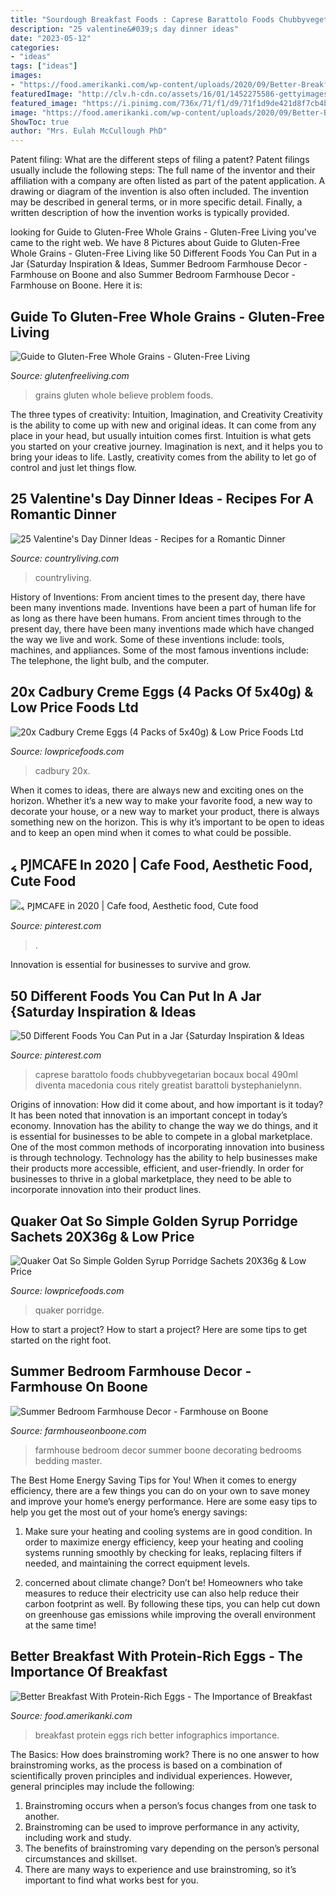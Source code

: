 ```yaml
---
title: "Sourdough Breakfast Foods : Caprese Barattolo Foods Chubbyvegetarian Bocaux Bocal 490ml Diventa Macedonia Cous Ritely Greatist Barattoli Bystephanielynn"
description: "25 valentine&#039;s day dinner ideas"
date: "2023-05-12"
categories:
- "ideas"
tags: ["ideas"]
images:
- "https://food.amerikanki.com/wp-content/uploads/2020/09/Better-Breakfast-With-Protein-Rich-Eggs.jpg"
featuredImage: "http://clv.h-cdn.co/assets/16/01/1452275586-gettyimages-556438689.jpg"
featured_image: "https://i.pinimg.com/736x/71/f1/d9/71f1d9de421d8f7cb4bd198cae451cac.jpg"
image: "https://food.amerikanki.com/wp-content/uploads/2020/09/Better-Breakfast-With-Protein-Rich-Eggs.jpg"
ShowToc: true
author: "Mrs. Eulah McCullough PhD"
---
```



Patent filing: What are the different steps of filing a patent?
Patent filings usually include the following steps: 
The full name of the inventor and their affiliation with a company are often listed as part of the patent application. A drawing or diagram of the invention is also often included. The invention may be described in general terms, or in more specific detail. Finally, a written description of how the invention works is typically provided.

	

		
looking for Guide to Gluten-Free Whole Grains - Gluten-Free Living you've came to the right web. We have 8 Pictures about Guide to Gluten-Free Whole Grains - Gluten-Free Living like 50 Different Foods You Can Put in a Jar {Saturday Inspiration &amp; Ideas, Summer Bedroom Farmhouse Decor - Farmhouse on Boone and also Summer Bedroom Farmhouse Decor - Farmhouse on Boone. Here it is:
		
    
## Guide To Gluten-Free Whole Grains - Gluten-Free Living

<img loading=lazy src="https://cdn.glutenfreeliving.com/2016/12/GF-Grains-image.jpg" onerror="this.onerror=null;this.src='https://tse4.mm.bing.net/th?id=OIP.qL816xnc4uGmQcJ70Ss3dAHaDo&amp;pid=15.1';" alt="Guide to Gluten-Free Whole Grains - Gluten-Free Living">

_Source: glutenfreeliving.com_

>grains gluten whole believe problem foods. 

	

The three types of creativity: Intuition, Imagination, and Creativity
Creativity is the ability to come up with new and original ideas. It can come from any place in your head, but usually intuition comes first. Intuition is what gets you started on your creative journey. Imagination is next, and it helps you to bring your ideas to life. Lastly, creativity comes from the ability to let go of control and just let things flow.

    
## 25 Valentine&#039;s Day Dinner Ideas - Recipes For A Romantic Dinner

<img loading=lazy src="http://clv.h-cdn.co/assets/16/01/1452275586-gettyimages-556438689.jpg" onerror="this.onerror=null;this.src='https://tse4.mm.bing.net/th?id=OIP.Qt8gI_QViAEAVeBoZ8260AHaLH&amp;pid=15.1';" alt="25 Valentine&#039;s Day Dinner Ideas - Recipes for a Romantic Dinner">

_Source: countryliving.com_

>countryliving. 

	

History of Inventions: From ancient times to the present day, there have been many inventions made.
Inventions have been a part of human life for as long as there have been humans. From ancient times through to the present day, there have been many inventions made which have changed the way we live and work. Some of these inventions include: tools, machines, and appliances. Some of the most famous inventions include: The telephone, the light bulb, and the computer.

    
## 20x Cadbury Creme Eggs (4 Packs Of 5x40g) &amp; Low Price Foods Ltd

<img loading=lazy src="https://cdn.shopify.com/s/files/1/2259/2695/products/image_aaf3526d-0b65-4ebe-a0a1-ee33a1294359_1024x1024.jpg?v=1586981367" onerror="this.onerror=null;this.src='https://tse2.mm.bing.net/th?id=OIP.HdU6NxDzjLT5IQPUhRxwrAHaJ4&amp;pid=15.1';" alt="20x Cadbury Creme Eggs (4 Packs of 5x40g) &amp; Low Price Foods Ltd">

_Source: lowpricefoods.com_

>cadbury 20x. 

	

When it comes to ideas, there are always new and exciting ones on the horizon. Whether it’s a new way to make your favorite food, a new way to decorate your house, or a new way to market your product, there is always something new on the horizon. This is why it’s important to be open to ideas and to keep an open mind when it comes to what could be possible.

    
## ៹ 𝖯𝖩𝖬𝖢𝖠𝖥𝖤 In 2020 | Cafe Food, Aesthetic Food, Cute Food

<img loading=lazy src="https://i.pinimg.com/736x/a8/a2/01/a8a201a136a29d309a1134087bb4e715.jpg" onerror="this.onerror=null;this.src='https://tse1.mm.bing.net/th?id=OIP.gP8Y-CfxuFR-G7Dw-3EOzAHaHQ&amp;pid=15.1';" alt="៹ 𝖯𝖩𝖬𝖢𝖠𝖥𝖤 in 2020 | Cafe food, Aesthetic food, Cute food">

_Source: pinterest.com_

>. 

	

Innovation is essential for businesses to survive and grow.

    
## 50 Different Foods You Can Put In A Jar {Saturday Inspiration &amp; Ideas

<img loading=lazy src="https://i.pinimg.com/736x/71/f1/d9/71f1d9de421d8f7cb4bd198cae451cac.jpg" onerror="this.onerror=null;this.src='https://tse3.mm.bing.net/th?id=OIP.Yp-zaYI63uy0Ndy7x-9dcwHaKn&amp;pid=15.1';" alt="50 Different Foods You Can Put in a Jar {Saturday Inspiration &amp; Ideas">

_Source: pinterest.com_

>caprese barattolo foods chubbyvegetarian bocaux bocal 490ml diventa macedonia cous ritely greatist barattoli bystephanielynn. 

	

Origins of innovation: How did it come about, and how important is it today?
It has been noted that innovation is an important concept in today’s economy. Innovation has the ability to change the way we do things, and it is essential for businesses to be able to compete in a global marketplace. One of the most common methods of incorporating innovation into business is through technology. Technology has the ability to help businesses make their products more accessible, efficient, and user-friendly. In order for businesses to thrive in a global marketplace, they need to be able to incorporate innovation into their product lines.

    
## Quaker Oat So Simple Golden Syrup Porridge Sachets 20X36g &amp; Low Price

<img loading=lazy src="https://cdn.shopify.com/s/files/1/2259/2695/products/image_013e9023-1613-4c8d-9ebc-a4845ea852c3_1024x1024.jpg?v=1571609455" onerror="this.onerror=null;this.src='https://tse3.mm.bing.net/th?id=OIP.hLRdffJ_6_TlzAi24Lbs_wHaJ4&amp;pid=15.1';" alt="Quaker Oat So Simple Golden Syrup Porridge Sachets 20X36g &amp; Low Price">

_Source: lowpricefoods.com_

>quaker porridge. 

	

How to start a project?
How to start a project? Here are some tips to get started on the right foot.

    
## Summer Bedroom Farmhouse Decor - Farmhouse On Boone

<img loading=lazy src="https://www.farmhouseonboone.com/wp-content/uploads/2018/05/summer-farmhouse-bedroom-8.jpg" onerror="this.onerror=null;this.src='https://tse3.mm.bing.net/th?id=OIP.lHKeNhhpM4T7h_BAR19EkgHaLH&amp;pid=15.1';" alt="Summer Bedroom Farmhouse Decor - Farmhouse on Boone">

_Source: farmhouseonboone.com_

>farmhouse bedroom decor summer boone decorating bedrooms bedding master. 

	

The Best Home Energy Saving Tips for You!
When it comes to energy efficiency, there are a few things you can do on your own to save money and improve your home’s energy performance. Here are some easy tips to help you get the most out of your home’s energy savings:
1. Make sure your heating and cooling systems are in good condition. In order to maximize energy efficiency, keep your heating and cooling systems running smoothly by checking for leaks, replacing filters if needed, and maintaining the correct equipment levels.

2. concerned about climate change? Don’t be! Homeowners who take measures to reduce their electricity use can also help reduce their carbon footprint as well. By following these tips, you can help cut down on greenhouse gas emissions while improving the overall environment at the same time!

    
## Better Breakfast With Protein-Rich Eggs - The Importance Of Breakfast

<img loading=lazy src="https://food.amerikanki.com/wp-content/uploads/2020/09/Better-Breakfast-With-Protein-Rich-Eggs.jpg" onerror="this.onerror=null;this.src='https://tse4.mm.bing.net/th?id=OIP.CGOKllwneZJwdjyHaTPYhAHaOI&amp;pid=15.1';" alt="Better Breakfast With Protein-Rich Eggs - The Importance of Breakfast">

_Source: food.amerikanki.com_

>breakfast protein eggs rich better infographics importance. 

	

The Basics: How does brainstroming work?
There is no one answer to how brainstroming works, as the process is based on a combination of scientifically proven principles and individual experiences. However, general principles may include the following:
1. Brainstroming occurs when a person’s focus changes from one task to another.
2. Brainstroming can be used to improve performance in any activity, including work and study.
3. The benefits of brainstroming vary depending on the person’s personal circumstances and skillset.
4. There are many ways to experience and use brainstroming, so it’s important to find what works best for you.

